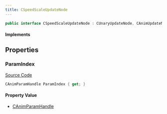 ```yaml
---
title: CSpeedScaleUpdateNode
---
```


```csharp
public interface CSpeedScaleUpdateNode : CUnaryUpdateNode, CAnimUpdateNodeBase, ISchemaClass<CAnimUpdateNodeBase>, ISchemaClass<CUnaryUpdateNode>, ISchemaClass<CSpeedScaleUpdateNode>, ISchemaField, ISchemaClass, INativeHandle
```

#### Implements

## Properties

### ParamIndex

[Source Code](https://github.com/swiftly-solution/swiftlys2/blob/main/managed/src/SwiftlyS2.Generated/Schemas/Interfaces/CSpeedScaleUpdateNode.cs#L17)

```csharp
CAnimParamHandle ParamIndex { get; }
```

#### Property Value

- [CAnimParamHandle](/docs/api/shared/schemadefinitions/canimparamhandle)

